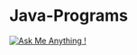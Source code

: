 # Java-Programs

[![Ask Me Anything !](https://img.shields.io/badge/Ask%20me-anything-1abc9c.svg)](https://GitHub.com/sagnik20/ama)
